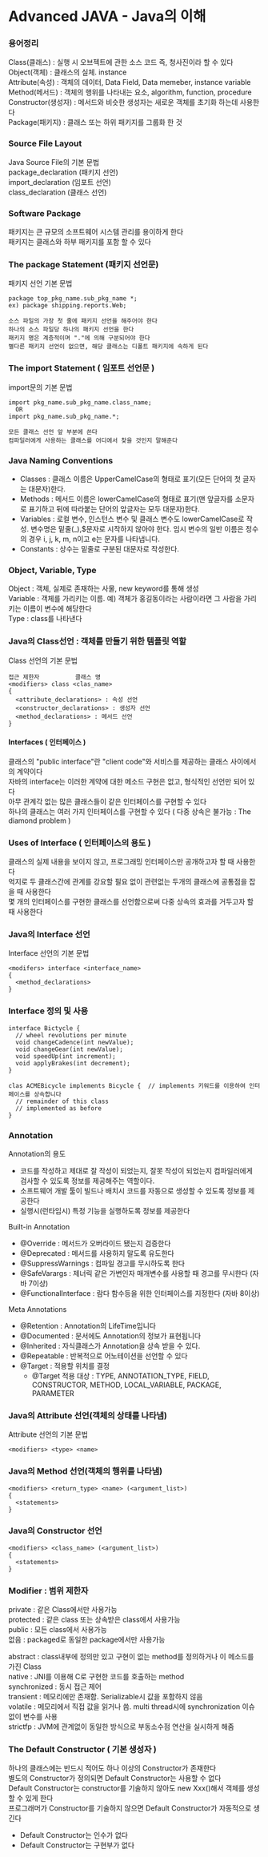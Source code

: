 # Advanced JAVA - Java의 이해
### 용어정리
Class(클래스) : 실행 시 오브젝트에 관한 소스 코드 즉, 청사진이라 할 수 있다  
Object(객체) : 클래스의 실체. instance  
Attribute(속성) : 객체의 데이터, Data Field, Data memeber, instance variable  
Method(메서드) : 객체의 행위를 나타내는 요소, algorithm, function, procedure  
Constructor(생성자) : 메서드와 비슷한 생성자는 새로운 객체를 초기화 하는데 사용한다  
Package(패키지) : 클래스 또는 하위 패키지를 그룹화 한 것  

### Source File Layout
Java Source File의 기본 문법  
package_declaration (패키지 선언)  
import_declaration (임포트 선언)  
class_declaration (클래스 선언)  

### Software Package
패키지는 큰 규모의 소프트웨어 시스템 관리를 용이하게 한다  
패키지는 클래스와 하부 패키지를 포함 할 수 있다  

### The package Statement (패키지 선언문)
패키지 선언 기본 문법
```
package top_pkg_name.sub_pkg_name *;
ex) package shipping.reports.Web;

소스 파일의 가장 첫 줄에 패키지 선언을 해주어야 한다
하나의 소스 파일당 하나의 패키지 선언을 한다
패키지 명은 계층적이며 "."에 의해 구분되어야 한다
별다른 패키지 선언이 없으면, 해당 클래스는 디폴트 패키지에 속하게 된다
```

### The import Statement ( 임포트 선언문 )
import문의 기본 문법
```
import pkg_name.sub_pkg_name.class_name;
  OR
import pkg_name.sub_pkg_name.*;

모든 클래스 선언 앞 부분에 쓴다
컴파일러에게 사용하는 클래스를 어디에서 찾을 것인지 말해준다
```

### Java Naming Conventions
* Classes : 클래스 이름은 UpperCamelCase의 형태로 표기(모든 단어의 첫 글자는 대문자)한다.
* Methods : 메서드 이름은 lowerCamelCase의 형태로 표기(맨 앞글자를 소문자로 표기하고 뒤에 따라붙는 단어의 앞글자는 모두 대문자)한다.
* Variables : 로컬 변수, 인스턴스 변수 및 클래스 변수도 lowerCamelCase로 작성. 변수명은 밑줄(_),$문자로 시작하지 않아야 한다. 임시 변수의 일반 이름은 정수의 경우 i, j, k, m, n이고 e는 문자를 나타냅니다.
* Constants : 상수는 밑줄로 구분된 대문자로 작성한다.


### Object, Variable, Type
Object : 객체, 실제로 존재하는 사물,  new keyword를 통해 생성  
Variable : 객체를 가리키는 이름. 예) 객체가 홍길동이라는 사람이라면 그 사람을 가리키는 이름이 변수에 해당한다  
Type : class를 나타낸다


### Java의 Class선언 : 객체를 만들기 위한 템플릿 역할
Class 선언의 기본 문법
```
접근 제한자          클래스 명
<modifiers> class <clas_name>
{
  <attribute_declarations> : 속성 선언
  <constructor_declarations> : 생성자 선언
  <method_declarations> : 메서드 선언
}
```


#### Interfaces ( 인터페이스 )
클래스의 "public interface"란 "client code"와 서비스를 제공하는 클래스 사이에서의 계약이다  
자바의 interface는 이러한 계약에 대한 메소드 구현은 없고, 형식적인 선언만 되어 있다  
아무 관계각 없는 많은 클래스들이 같은 인터페이스를 구현할 수 있다  
하나의 클래스는 여러 가지 인터페이스를 구현할 수 있다 ( 다중 상속은 불가능 : The diamond problem )


### Uses of Interface ( 인터페이스의 용도 )
클래스의 실제 내용을 보이지 않고, 프로그래밍 인터페이스만 공개하고자 할 때 사용한다  
억지로 두 클래스간에 관계를 강요할 필요 없이 관련없는 두개의 클래스에 공통점을 잡을 때 사용한다  
몇 개의 인터페이스를 구현한 클래스를 선언함으로써 다중 상속의 효과를 거두고자 할 때 사용한다


### Java의 Interface 선언
Interface 선언의 기본 문법
```
<modifers> interface <interface_name>
{
  <method_declarations>
}
```


### Interface 정의 및 사용
```
interface Bictycle {
  // wheel revolutions per minute
  void changeCadence(int newValue);
  void changeGear(int newValue);
  void speedUp(int increment);
  void applyBrakes(int decrement);
}

clas ACMEBicycle implements Bicycle {  // implements 키워드를 이용하여 인터페이스를 상속합니다
  // remainder of this class 
  // implemented as before
}
```


### Annotation 
Annotation의 용도
* 코드를 작성하고 제대로 잘 작성이 되었는지, 잘못 작성이 되었는지 컴파일러에게 검사할 수 있도록 정보를 제공해주는 역할이다.
* 소프트웨어 개발 툴이 빌드나 배치시 코드를 자동으로 생성할 수 있도록 정보를 제공한다
* 실행시(런타임시) 특정 기능을 실행하도록 정보를 제공한다

Built-in Annotation
* @Override : 메서드가 오버라이드 됐는지 검증한다
* @Deprecated : 메서드를 사용하지 말도록 유도한다
* @SuppressWarnings : 컴파일 경고를 무시하도록 한다
* @SafeVarargs : 제너릭 같은 가변인자 매개변수를 사용할 때 경고를 무시한다 (자바 7이상)
* @FunctionalInterface : 람다 함수등을 위한 인터페이스를 지정한다 (자바 8이상)

Meta Annotations
* @Retention : Annotation의 LifeTime입니다
* @Documented : 문서에도 Annotation의 정보가 표현됩니다
* @Inherited : 자식클래스가 Annotation을 상속 받을 수 있다.
* @Repeatable : 반복적으로 어노테이션을 선언할 수 있다
* @Target : 적용할 위치를 결정
  * @Target 적용 대상 : TYPE, ANNOTATION_TYPE, FIELD, CONSTRUCTOR, METHOD, LOCAL_VARIABLE, PACKAGE, PARAMETER


### Java의 Attribute 선언(객체의 상태를 나타냄)
Attribute 선언의 기본 문법
```
<modifiers> <type> <name>
```
### Java의 Method 선언(객체의 행위를 나타냄)
```
<modifiers> <return_type> <name> (<argument_list>)
{
  <statements>
}
```
### Java의 Constructor 선언
```
<modifiers> <class_name> (<argument_list>)
{
  <statements>
}
```


### Modifier : 범위 제한자
private : 같은 Class에서만 사용가능  
protected : 같은 class 또는 상속받은 class에서 사용가능  
public : 모든 class에서 사용가능  
없음 : packaged로 동일한 package에서만 사용가능  

abstract : class내부에 정의만 있고 구현이 없는 method를 정의하거나 이 메소드를 가진 Class  
native : JNI를 이용해 C로 구현한 코드를 호출하는 method  
synchronized : 동시 접근 제어  
transient : 메모리에만 존재함. Serializable시 값을 포함하지 않음  
volatile : 메모리에서 직접 값을 읽거나 씀. multi thread시에 synchronization 이슈 없이 변수를 사용  
strictfp : JVM에 관계없이 동일한 방식으로 부동소수점 연산을 실시하게 해줌  


### The Default Constructor ( 기본 생성자 )
하나의 클래스에는 반드시 적어도 하나 이상의 Constructor가 존재한다  
별도의 Constructor가 정의되면 Default Constructor는 사용할 수 없다  
Default Constructor는 constructor를 기술하지 않아도 new Xxx()해서 객체를 생성할 수 있게 한다  
프로그래머가 Constructor를 기술하지 않으면 Default Constructor가 자동적으로 생긴다  
* Default Constructor는 인수가 없다
* Default Constructor는 구현부가 없다  

